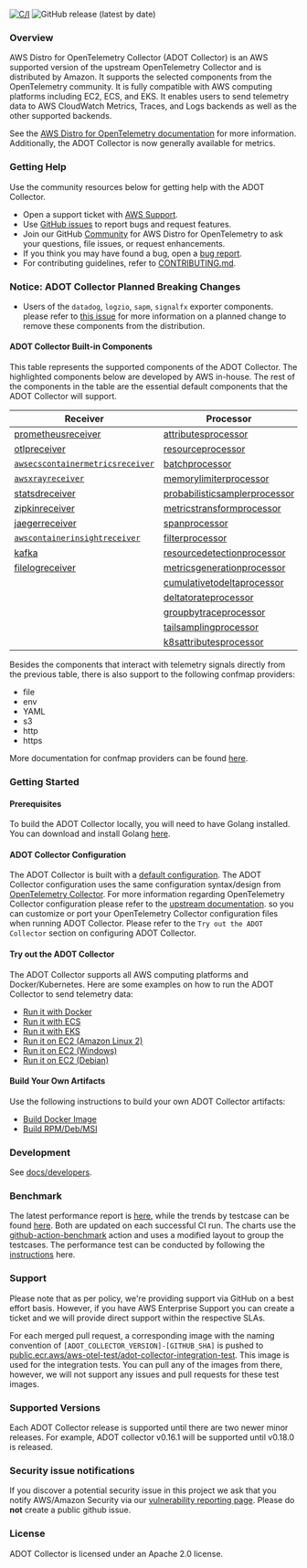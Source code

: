 [![C/I](https://github.com/aws-observability/aws-otel-collector/actions/workflows/CI.yml/badge.svg?branch=main)](https://github.com/aws-observability/aws-otel-collector/actions/workflows/CI.yml)
![GitHub release (latest by date)](https://img.shields.io/github/v/release/aws-observability/aws-otel-collector)



### Overview

AWS Distro for OpenTelemetry Collector (ADOT Collector) is an AWS supported version of the upstream OpenTelemetry Collector and is distributed by Amazon. It supports the selected components from the OpenTelemetry community. It is fully compatible with AWS computing platforms including EC2, ECS, and EKS. It enables users to send telemetry data to AWS CloudWatch Metrics, Traces, and Logs backends as well as the other supported backends.

See the [AWS Distro for OpenTelemetry documentation](https://aws-otel.github.io/docs/getting-started/collector) for more information. Additionally, the ADOT Collector is now generally available for metrics.

### Getting Help

Use the community resources below for getting help with the ADOT Collector.
* Open a support ticket with [AWS Support](http://docs.aws.amazon.com/awssupport/latest/user/getting-started.html).
* Use [GitHub issues](https://github.com/aws-observability/aws-otel-collector/issues) to report bugs and request features.
* Join our GitHub [Community](https://github.com/aws-observability/aws-otel-community) for AWS Distro for OpenTelemetry to ask your questions, file issues, or request enhancements.
* If you think you may have found a bug, open a [bug report](https://github.com/aws-observability/aws-otel-collector/issues/new?template=bug_report.md).
* For contributing guidelines, refer to [CONTRIBUTING.md](CONTRIBUTING.md).

### Notice: ADOT Collector Planned Breaking Changes
* Users of the `datadog`, `logzio`, `sapm`, `signalfx` exporter components. please refer to [this issue](https://github.com/aws-observability/aws-otel-collector/issues/2734)
  for more information on a planned change to remove these components from the distribution.

#### ADOT Collector Built-in Components

This table represents the supported components of the ADOT Collector. The highlighted components below are developed by AWS in-house. The rest of the components in the table are the essential default components that the ADOT Collector will support.

| Receiver                                                                                                                                                | Processor                                                                                                                                                                             | Exporter                                                                                                                                                                             | Extensions                                                                                                                                      |
|---------------------------------------------------------------------------------------------------------------------------------------------------------|---------------------------------------------------------------------------------------------------------------------------------------------------------------------------------------|--------------------------------------------------------------------------------------------------------------------------------------------------------------------------------------|-------------------------------------------------------------------------------------------------------------------------------------------------|
| [prometheusreceiver](https://github.com/open-telemetry/opentelemetry-collector-contrib/tree/main/receiver/prometheusreceiver#prometheus-receiver)       | [attributesprocessor](https://github.com/open-telemetry/opentelemetry-collector-contrib/tree/main/processor/attributesprocessor#attributes-processor)                                 | [`awsxrayexporter`](https://github.com/open-telemetry/opentelemetry-collector-contrib/tree/main/exporter/awsxrayexporter)                                                            | [healthcheckextension](https://github.com/open-telemetry/opentelemetry-collector-contrib/tree/main/extension/healthcheckextension#health-check) |
| [otlpreceiver](https://github.com/open-telemetry/opentelemetry-collector/tree/main/receiver/otlpreceiver#otlp-receiver)                                 | [resourceprocessor](https://github.com/open-telemetry/opentelemetry-collector-contrib/tree/main/processor/resourceprocessor#resource-processor)                                       | [`awsemfexporter`](https://github.com/open-telemetry/opentelemetry-collector-contrib/tree/main/exporter/awsemfexporter)                                                              | [pprofextension](https://github.com/open-telemetry/opentelemetry-collector-contrib/tree/main/extension/pprofextension#performance-profiler)     |
| [`awsecscontainermetricsreceiver`](https://github.com/open-telemetry/opentelemetry-collector-contrib/tree/main/receiver/awsecscontainermetricsreceiver) | [batchprocessor](https://github.com/open-telemetry/opentelemetry-collector/tree/main/processor/batchprocessor#batch-processor)                                                        | [prometheusremotewriteexporter](https://github.com/open-telemetry/opentelemetry-collector-contrib/tree/main/exporter/prometheusremotewriteexporter#prometheus-remote-write-exporter) | [zpagesextension](https://github.com/open-telemetry/opentelemetry-collector/tree/main/extension/zpagesextension#zpages)                         |
| [`awsxrayreceiver`](https://github.com/open-telemetry/opentelemetry-collector-contrib/tree/main/receiver/awsxrayreceiver)                               | [memorylimiterprocessor](https://github.com/open-telemetry/opentelemetry-collector/tree/main/processor/memorylimiterprocessor#memory-limiter-processor)                               | [loggingexporter](https://github.com/open-telemetry/opentelemetry-collector/tree/main/exporter/loggingexporter#logging-exporter)                                                     | [`ecsobserver`](https://github.com/open-telemetry/opentelemetry-collector-contrib/tree/main/extension/observer/ecsobserver)                     |
| [statsdreceiver](https://github.com/open-telemetry/opentelemetry-collector-contrib/tree/main/receiver/statsdreceiver#statsd-receiver)                   | [probabilisticsamplerprocessor](https://github.com/open-telemetry/opentelemetry-collector-contrib/tree/main/processor/probabilisticsamplerprocessor#probabilistic-sampling-processor) | [otlpexporter](https://github.com/open-telemetry/opentelemetry-collector/tree/main/exporter/otlpexporter)                                                                            | [`awsproxy`](https://github.com/open-telemetry/opentelemetry-collector-contrib/tree/main/extension/awsproxy)                                    |
| [zipkinreceiver](https://github.com/open-telemetry/opentelemetry-collector-contrib/tree/main/receiver/zipkinreceiver#zipkin-receiver)                   | [metricstransformprocessor](https://github.com/open-telemetry/opentelemetry-collector-contrib/tree/main/processor/metricstransformprocessor#metrics-transform-processor)              | [fileexporter](https://github.com/open-telemetry/opentelemetry-collector-contrib/tree/main/exporter/fileexporter#file-exporter)                                                      | [ballastextention](https://github.com/open-telemetry/opentelemetry-collector/tree/main/extension/ballastextension#memory-ballast)               |
| [jaegerreceiver](https://github.com/open-telemetry/opentelemetry-collector-contrib/tree/main/receiver/jaegerreceiver#jaeger-receiver)                   | [spanprocessor](https://github.com/open-telemetry/opentelemetry-collector-contrib/tree/main/processor/spanprocessor#span-processor)                                                   | [otlphttpexporter](https://github.com/open-telemetry/opentelemetry-collector/tree/main/exporter/otlphttpexporter#otlphttp-exporter)                                                  | [`sigv4authextension`](https://github.com/open-telemetry/opentelemetry-collector-contrib/tree/main/extension/sigv4authextension)                |
| [`awscontainerinsightreceiver`](https://github.com/open-telemetry/opentelemetry-collector-contrib/tree/main/receiver/awscontainerinsightreceiver)       | [filterprocessor](https://github.com/open-telemetry/opentelemetry-collector-contrib/tree/main/processor/filterprocessor#filter-processor)                                             | [prometheusexporter](https://github.com/open-telemetry/opentelemetry-collector-contrib/tree/main/exporter/prometheusexporter#prometheus-exporter)                                    | [filestorage](https://github.com/open-telemetry/opentelemetry-collector-contrib/tree/main/extension/storage/filestorage#file-storage)           |
| [kafka](https://github.com/open-telemetry/opentelemetry-collector-contrib/tree/main/receiver/kafkareceiver)                                             | [resourcedetectionprocessor](https://github.com/open-telemetry/opentelemetry-collector-contrib/tree/main/processor/resourcedetectionprocessor#resource-detection-processor)           | [datadogexporter](https://github.com/open-telemetry/opentelemetry-collector-contrib/tree/main/exporter/datadogexporter#datadog-exporter)                                             |                                                                                                                                                 |
| [filelogreceiver](https://github.com/open-telemetry/opentelemetry-collector-contrib/tree/main/receiver/filelogreceiver#filelog-receiver)                | [metricsgenerationprocessor](https://github.com/open-telemetry/opentelemetry-collector-contrib/tree/main/processor/metricsgenerationprocessor#metrics-generation-processor)           | [sapmexporter](https://github.com/open-telemetry/opentelemetry-collector-contrib/tree/main/exporter/sapmexporter#sapm-exporter)                                      |                                                                                                                                                 |
|                                                                                                                                                         | [cumulativetodeltaprocessor](https://github.com/open-telemetry/opentelemetry-collector-contrib/tree/main/processor/cumulativetodeltaprocessor#cumulative-to-delta-processor)          | [signalfxexporter](https://github.com/open-telemetry/opentelemetry-collector-contrib/tree/main/exporter/signalfxexporter#signalfx-metrics-exporter)                                                     |                                                                                                                                                 |
|                                                                                                                                                         | [deltatorateprocessor](https://github.com/open-telemetry/opentelemetry-collector-contrib/tree/main/processor/deltatorateprocessor#delta-to-rate-processor)                            | [logzioexporter](https://github.com/open-telemetry/opentelemetry-collector-contrib/tree/main/exporter/logzioexporter#logzio-exporter)                                       |                                                                                                                                                 |
|                                                                                                                                                         | [groupbytraceprocessor](https://github.com/open-telemetry/opentelemetry-collector-contrib/tree/main/processor/groupbytraceprocessor)                                                  | [kafka](https://github.com/open-telemetry/opentelemetry-collector-contrib/tree/main/exporter/kafkaexporter)                                             |                                                                                                                                                 |
|                                                                                                                                                         | [tailsamplingprocessor](https://github.com/open-telemetry/opentelemetry-collector-contrib/tree/main/processor/tailsamplingprocessor)                                                  | [loadbalancingexporter](https://github.com/open-telemetry/opentelemetry-collector-contrib/tree/main/exporter/loadbalancingexporter)                                                                            |                                                                                                                                                 |
|                                                                                                                                                         | [k8sattributesprocessor](https://github.com/open-telemetry/opentelemetry-collector-contrib/tree/main/processor/k8sattributesprocessor)                                                | [awscloudwatchlogsexporter](https://github.com/open-telemetry/opentelemetry-collector-contrib/tree/main/exporter/awscloudwatchlogsexporter)                                                  |                                                                                                                                                 |


Besides the components that interact with telemetry signals directly from the previous table, there is also support to the following confmap providers:

* file
* env
* YAML
* s3
* http
* https

More documentation for confmap providers can be found [here](https://aws-otel.github.io/docs/components/confmap-providers).

### Getting Started

#### Prerequisites

To build the ADOT Collector locally, you will need to have Golang installed. You can download and install Golang [here](https://golang.org/doc/install).

#### ADOT Collector Configuration

The ADOT Collector is built with a [default configuration](https://github.com/aws-observability/aws-otel-collector/blob/main/config.yaml).
The ADOT Collector configuration uses the same configuration syntax/design from [OpenTelemetry Collector](https://github.com/open-telemetry/opentelemetry-collector). For more information regarding OpenTelemetry Collector configuration please refer to the [upstream documentation](https://opentelemetry.io/docs/collector/configuration/). 
so you can customize or port your OpenTelemetry Collector configuration files when running ADOT Collector. Please refer to the `Try out the ADOT Collector` section on configuring ADOT Collector.

#### Try out the ADOT Collector

The ADOT Collector supports all AWS computing platforms and Docker/Kubernetes. Here are some examples on how to run the ADOT Collector to send telemetry data:

* [Run it with Docker](docs/developers/docker-demo.md)
* [Run it with ECS](https://aws-otel.github.io/docs/setup/ecs)
* [Run it with EKS](https://aws-otel.github.io/docs/getting-started/adot-eks-add-on)
* [Run it on EC2 (Amazon Linux 2)](docs/developers/linux-rpm-demo.md)
* [Run it on EC2 (Windows)](docs/developers/windows-other-demo.md)
* [Run it on EC2 (Debian)](docs/developers/debian-deb-demo.md)

#### Build Your Own Artifacts

Use the following instructions to build your own ADOT Collector artifacts:

* [Build Docker Image](docs/developers/build-docker.md)
* [Build RPM/Deb/MSI](docs/developers/build-aoc.md)

### Development

See [docs/developers](docs/developers/README.md).

### Benchmark

The latest performance report is [here](https://aws-observability.github.io/aws-otel-collector/benchmark/report), while the trends by testcase can be found [here](https://aws-observability.github.io/aws-otel-collector/benchmark/trend).
Both are updated on each successful CI run. The charts use the [github-action-benchmark](https://github.com/benchmark-action/github-action-benchmark) action and uses a modified layout to group the testcases.
The performance test can be conducted by following the [instructions](https://github.com/aws-observability/aws-otel-test-framework/blob/terraform/docs/get-performance-model.md) here.

### Support

 Please note that as per policy, we're providing support via GitHub on a best effort basis. However, if you have AWS Enterprise Support you can create a ticket and we will provide direct support within the respective SLAs.

For each merged pull request, a corresponding image with the naming convention of ```[ADOT_COLLECTOR_VERSION]-[GITHUB_SHA]``` is pushed to [public.ecr.aws/aws-otel-test/adot-collector-integration-test](https://gallery.ecr.aws/aws-otel-test/adot-collector-integration-test). 
This image is used for the integration tests. You can pull any of the images from there, however, we will not support any issues and pull requests for these test images.

### Supported Versions

Each ADOT Collector release is supported until there are two newer minor releases. For example, ADOT collector v0.16.1 will be supported until v0.18.0 is released.

### Security issue notifications
If you discover a potential security issue in this project we ask that you notify AWS/Amazon Security via our [vulnerability reporting page](http://aws.amazon.com/security/vulnerability-reporting/). Please do **not** create a public github issue.

### License

ADOT Collector is licensed under an Apache 2.0 license.
